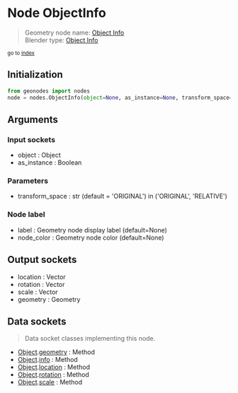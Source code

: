 
# Node ObjectInfo

> Geometry node name: [Object Info](https://docs.blender.org/manual/en/latest/modeling/geometry_nodes/input/object_info.html)<br>
  Blender type: [Object Info](https://docs.blender.org/api/current/bpy.types.GeometryNodeObjectInfo.html)
  
<sub>go to [index](/docs/index.md)</sub>

## Initialization

```python
from geonodes import nodes
node = nodes.ObjectInfo(object=None, as_instance=None, transform_space='ORIGINAL', label=None, node_color=None)
```



## Arguments


### Input sockets

- object : Object
- as_instance : Boolean

### Parameters

- transform_space : str (default = 'ORIGINAL') in ('ORIGINAL', 'RELATIVE')

### Node label

- label : Geometry node display label (default=None)
- node_color : Geometry node color (default=None)

## Output sockets

- location : Vector
- rotation : Vector
- scale : Vector
- geometry : Geometry

## Data sockets

> Data socket classes implementing this node.
  
  
- [Object](/docs/sockets/Object.md).[geometry](/docs/sockets/Object.md#geometry) : Method
- [Object](/docs/sockets/Object.md).[info](/docs/sockets/Object.md#info) : Method
- [Object](/docs/sockets/Object.md).[location](/docs/sockets/Object.md#location) : Method
- [Object](/docs/sockets/Object.md).[rotation](/docs/sockets/Object.md#rotation) : Method
- [Object](/docs/sockets/Object.md).[scale](/docs/sockets/Object.md#scale) : Method
  
